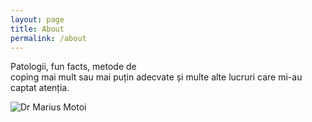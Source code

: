 ```yaml
---
layout: page
title: About
permalink: /about
---
```


Patologii, fun facts, metode de coping mai mult sau mai puțin adecvate și multe alte lucruri care mi-au captat atenția.


![Dr  Marius Motoi](https://github.com/desprepsihiatrie/blog/assets/139854003/f559baff-6fe1-434a-ac2c-1b4a3dfe0e83)
